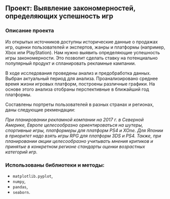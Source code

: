 ## Проект: Выявление закономерностей, определяющих успешность игр

### Описание проекта

Из открытых источников доступны исторические данные о продажах игр, оценки пользователей и экспертов, жанры и платформы (например, Xbox или PlayStation). Нам нужно выявить определяющие успешность игры закономерности. Это позволит сделать ставку на потенциально популярный продукт и спланировать рекламные кампании.

В ходе исследования проведены анализ и предобработка данных. Выбран актуальный период для анализа. Проанализировано среднее время жизни игровых платформ, построены различные графики. На основе этого анализа отобраны перспективные в ближайший год платформы.

Составлены портреты пользователей в разных странах и регионах, даны следующие рекмендации:

_*При планировании рекламной компании на 2017 г. в Северной Америке, Европе целесообразно ориентироваться на шутеры, спортивные игры, платформеры для платформ PS4 и XOne. Для Японии в приоритет надо взять игры RPG для платформ 3DS и PS4. Также, при планировании акции целесообразно учитывать мнения критиков и принятые в конкретном регионе стандарты оценки возрастных категорий игр.*_

### Использованы библиотеки и методы:
* `matplotlib.pyplot`,
* `numpy`,
* `pandas`,
* `seaborn`.
